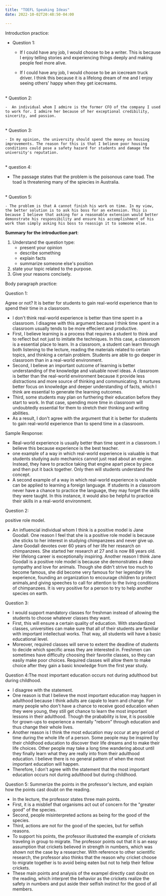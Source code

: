 ```yaml
---
title: "TOEFL Speaking Ideas"
date: 2022-10-02T20:48:50-04:00

---
```


Introduction practice:

* Question 1:

  - If I could have any job, I would choose to be a writer. This is because I enjoy telling stories and experiencing things deeply and making people feel more alive.

  - If I could have any job, I would choose to be an icecream truck driver. I think this because it is a lifelong dream of me and I enjoy seeing others' happy when they get icecreams.
<br>
* Question 2:

    -  An individual whom I admire is the former CFO of the company I used to work for. I admire her because of her exceptional credibility, sincerity, and passion.
<br>
* Question 3: 

    - In my opinion, the university should spend the money on housing improvements. The reason for this is that I believe poor housing conditions could pose a safety hazard for students and damage the university's reputation.
<br>
* question 4:

  - The passage states that the problem is the poisonous cane toad. The toad is threatening many of the spiecies in Australia. 
<br>
* Question 5:

    - The problem is that A cannot finish his work on time. In my view, the better solution is to ask his boss for an extension. This is because I believe that asking for a reasonable extension would better demonstrate his responsibility and ensure his accomplishment of his work than simply asking his boss to reassign it to someone else.

**Summary for the introduction part**:

1. Understand the question type: 
   * present your opinion
   * describe something
   * explain facts
   * summarize someone else's position
2. state your topic related to the purpose.
3. Give your reasons concisely.


Body paragraph practice:

Question 1:

Agree or not? It is better for students to gain real-world experience than to spend their time in a classroom.

-  I don't think real-world experience is better than time spent in a classroom. I disagree with this argument because I think time spent in a classroom usually tends to be more effecient and productive.
-  First, I believe learning is a process that requires a student to think and to reflect but not just to imitate the techniques. In this case, a classroom is a essential place to learn. In a classroom, a student can learn through both listening to the lecture, reading the materials related to certain topics, and thinking a certain problem. Students are able to go deeper in classroom than in a real-world environment.
-  Second, I believe an important outcome of learning is better understanding of the knowledge and valuable novel ideas. A classroom is better than the real-world environment because it provide less distractions and more source of thinking and communicating. It nurtures better focus on knowledge and deeper understanding of facts, which I think are essential to generate the learning outcomes.
-  Third, some students may plan on furthering their education before they start to work. In that case, spending more time in classroom will undoubtedly essential for them to stretch their thinking and writing abilities. 
-  As a result, I don't agree with the argument that it is better for students to gain real-world experience than to spend time in a classroom.

Sample Response:

* Real-world experience is usually better than time spent in a classroom. I believe this because experience is the best teacher.
* one example of a way in which real-world experience is valuable is that students studying auto mechanics cannot just read about an engine. Instead, they have to practice taking that engine apart piece by piece and then put it back together. Only then will students understand the concept.
* A second example of a way in which real-world experience is valuable can be applied to learning a foreign language. If students in a classroom never have a chance to practice the language, they may forget the skills they were taught. In this instance, it would also be helpful to practice their skills in a real-world environment.



Question 2:

positive role model.

- An influencial individual whom I think is a positive model is Jane Goodall. One reason I feel that she is a positive role model is because she sticks to her interest in studying chimpanzees and never give up. Jane Goodall devotes over 60 years of her life her research on chimpanzees. She started her research at 27 and is now 88 years old. Her lifelong career is exceptionally inspiring. Another reason I think Jane Goodall is a positive role model is because she demonstrates a deep sympathy and love for animals. Though she didn't strive too much to become famous, she did become very famous for her legendary life experience, founding an organization to encourage children to protect animals,and giving speeches to call for attention to the living conditions of chimpanzees. It is very positive for a person to try to help another species on earth.



Question 3:

- I would support mandatory classes for freshman instead of allowing the students to choose whatever classes they want.
- First, this will ensure a certain quality of education. With standardized classes, universities can make sure that all of their students are familiar with important intellectual works. That way, all students will have a basic educational level.
- Moreover, required classes will serve to extent the deadline of students to decide which specific areas they are interested in. Freshmen can sometimes have difficulty choosing their favorite classes, so they can easily make poor choices. Required classes will allow them to make choice after they gain a basic knowledge from the first year study.

Question 4:The most important education occurs not during adulthood but during childhood.

- I disagree with the statement. 
- One reason is that I believe the most important education may happen in adulthood because I think adults are capale to learn and change. For many people who don't have a chance to receive good education when they were young, they still get chance to learn the most important lessons in their adulthood. Though the prabability is low, it is possible for grown-ups to experience a mentally "reborn" through education and thus change their whole lives.
-  Another reason is I think the most education may occur at any period of time during the whole life of a person. Some people may be inspired by their childhood education to discover their life dreams and to make their life choices. Other people may take a long time wandering about until they finally learn what they are really into from their adulthood education. I believe there is no general pattern of when the most important education will happen. 
-  Therefore, I don't agree with the statement that the most important education occurs not during adulthood but during childhood.

Question 5: Summerize the points in the professor's lecture, and explain how the points cast doubt on the reading.

- In the lecture, the professor states three main points. 
- First, it is a misblief that organisms act out of concern for the "greater good" of the species. 
- Second, people misinterpreted actions as being for the good of the species. 
- Third, actions are not for the good of the species, but for selfish reasons. 
- To support his points, the professor illustrated the example of crickets traveling in group to migrate. The professor points out that it is an easy assumption that crickets believed in strength in numbers, which was shown not the case by a researcher. With reference to other scientific research, the professor also thinks that the reason why cricket choose to migrate together is to avoid being eaten but not to help their fellow crickets. 
- These main points and analysis of the exampel directly cast doubt on the reading, which interpret the behavior as the crickets realize the safety in numbers and put aside their selfish instinct for the good of all members.

